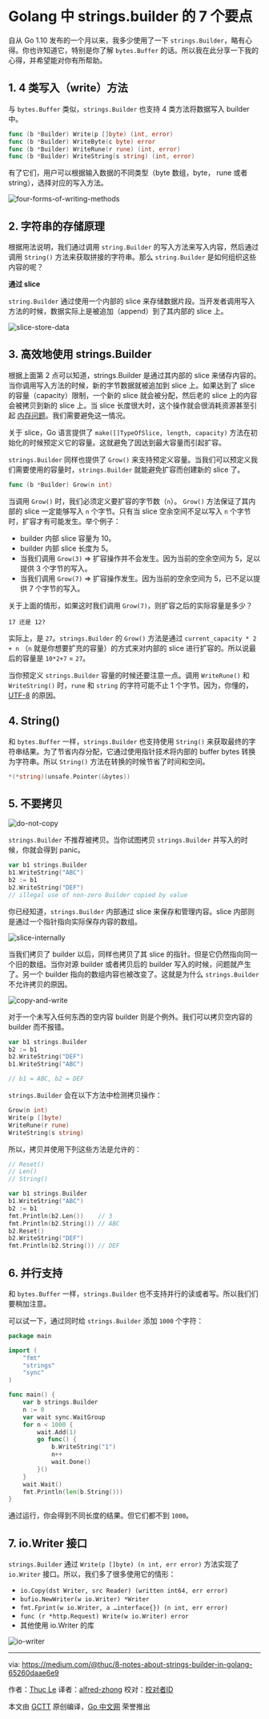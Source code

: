# Golang 中 strings.builder 的 7 个要点

自从 Go 1.10 发布的一个月以来，我多少使用了一下 `strings.Builder`，略有心得。你也许知道它，特别是你了解 `bytes.Buffer` 的话。所以我在此分享一下我的心得，并希望能对你有所帮助。

## 1. 4 类写入（write）方法

与 `bytes.Buffer` 类似，`strings.Builder` 也支持 4 类方法将数据写入 builder 中。

```go
func (b *Builder) Write(p []byte) (int, error)
func (b *Builder) WriteByte(c byte) error
func (b *Builder) WriteRune(r rune) (int, error)
func (b *Builder) WriteString(s string) (int, error)
```

有了它们，用户可以根据输入数据的不同类型（byte 数组，byte， rune 或者 string），选择对应的写入方法。

![four-forms-of-writing-methods](https://cdn-images-1.medium.com/max/1600/1*IGv0x1gMwkszbv7IWnpfaQ.png)

## 2. 字符串的存储原理

根据用法说明，我们通过调用 `string.Builder` 的写入方法来写入内容，然后通过调用 `String()` 方法来获取拼接的字符串。那么 `string.Builder` 是如何组织这些内容的呢？

**通过 slice**

`string.Builder` 通过使用一个内部的 slice 来存储数据片段。当开发者调用写入方法的时候，数据实际上是被追加（append）到了其内部的 slice 上。

![slice-store-data](https://cdn-images-1.medium.com/max/1600/1*luRaetJ4m36JH43xh0rHcA.png)


## 3. 高效地使用 strings.Builder

根据上面第 2 点可以知道，strings.Builder 是通过其内部的 slice 来储存内容的。当你调用写入方法的时候，新的字节数据就被追加到 slice 上。如果达到了 slice 的容量（capacity）限制，一个新的 slice 就会被分配，然后老的 slice 上的内容会被拷贝到新的 slice 上。当 slice 长度很大时，这个操作就会很消耗资源甚至引起 [内存问题](https://blog.siliconstraits.com/out-of-memory-with-append-in-golang-956e7eb2c70e)。我们需要避免这一情况。

关于 slice，Go 语言提供了 `make([]TypeOfSlice, length, capacity)` 方法在初始化的时候预定义它的容量。这就避免了因达到最大容量而引起扩容。

`strings.Builder` 同样也提供了 `Grow()` 来支持预定义容量。当我们可以预定义我们需要使用的容量时，`strings.Builder` 就能避免扩容而创建新的 slice 了。

```go
func (b *Builder) Grow(n int)
```

当调用 `Grow()` 时，我们必须定义要扩容的字节数（`n`）。 `Grow()` 方法保证了其内部的 slice 一定能够写入 `n` 个字节。只有当 slice 空余空间不足以写入 `n` 个字节时，扩容才有可能发生。举个例子：

* builder 内部 slice 容量为 10。
* builder 内部 slice 长度为 5。
* 当我们调用 `Grow(3)` => 扩容操作并不会发生。因为当前的空余空间为 5，足以提供 3 个字节的写入。
* 当我们调用 `Grow(7)` => 扩容操作发生。因为当前的空余空间为 5，已不足以提供 7 个字节的写入。

关于上面的情形，如果这时我们调用 `Grow(7)`，则扩容之后的实际容量是多少？

```
17 还是 12?
```

实际上，是 `27`。`strings.Builder` 的 `Grow()` 方法是通过 `current_capacity * 2 + n` （`n` 就是你想要扩充的容量）的方式来对内部的 slice 进行扩容的。所以说最后的容量是 `10*2+7` = `27`。

当你预定义 `strings.Builder` 容量的时候还要注意一点。调用 `WriteRune()` 和 `WriteString()` 时，`rune` 和 `string` 的字符可能不止 1 个字节。因为，你懂的，[UTF-8](https://golang.org/pkg/unicode/utf8/#pkg-constants) 的原因。

## 4. String()

和 `bytes.Buffer` 一样，`strings.Builder` 也支持使用 `String()` 来获取最终的字符串结果。为了节省内存分配，它通过使用指针技术将内部的 buffer bytes 转换为字符串。所以 `String()` 方法在转换的时候节省了时间和空间。

```go
*(*string)(unsafe.Pointer(&bytes))
```

## 5. 不要拷贝

![do-not-copy](https://cdn-images-1.medium.com/max/1600/1*a4IwPDq3tEJJ_FRZfhreyQ.png)

`strings.Builder` 不推荐被拷贝。当你试图拷贝 `strings.Builder` 并写入的时候，你就会得到 panic。

```go
var b1 strings.Builder
b1.WriteString("ABC")
b2 := b1
b2.WriteString("DEF") 
// illegal use of non-zero Builder copied by value
```

你已经知道，`strings.Builder` 内部通过 slice 来保存和管理内容。slice 内部则是通过一个指针指向实际保存内容的数组。

![slice-internally](https://cdn-images-1.medium.com/max/1600/1*KD02pGfasisf8I_BWE_JKQ.png)

当我们拷贝了 builder 以后，同样也拷贝了其 slice 的指针。但是它仍然指向同一个旧的数组。当你对源 builder 或者拷贝后的 builder 写入的时候，问题就产生了。另一个 builder 指向的数组内容也被改变了。这就是为什么 `strings.Builder` 不允许拷贝的原因。

![copy-and-write](https://cdn-images-1.medium.com/max/1600/1*Ppak_h63S_TvYzJa2sFCpA.png)

对于一个未写入任何东西的空内容 builder 则是个例外。我们可以拷贝空内容的 builder 而不报错。

```go
var b1 strings.Builder
b2 := b1
b2.WriteString("DEF")
b1.WriteString("ABC")

// b1 = ABC, b2 = DEF
```

`strings.Builder` 会在以下方法中检测拷贝操作：

```go
Grow(n int)
Write(p []byte)
WriteRune(r rune)
WriteString(s string)
```

所以，拷贝并使用下列这些方法是允许的：

```go
// Reset()
// Len()
// String()

var b1 strings.Builder
b1.WriteString("ABC")
b2 := b1
fmt.Println(b2.Len())    // 3
fmt.Println(b2.String()) // ABC
b2.Reset()
b2.WriteString("DEF")
fmt.Println(b2.String()) // DEF
```

## 6. 并行支持

和 `bytes.Buffer` 一样，`strings.Builder` 也不支持并行的读或者写。所以我们们要稍加注意。

可以试一下，通过同时给 `strings.Builder` 添加 `1000` 个字符：

```go
package main

import (
    "fmt"
    "strings"
    "sync"
)

func main() {
    var b strings.Builder
    n := 0
    var wait sync.WaitGroup
    for n < 1000 {
        wait.Add(1)
        go func() {
            b.WriteString("1")
            n++
            wait.Done()
        }()
    }
    wait.Wait()
    fmt.Println(len(b.String()))
}
```

通过运行，你会得到不同长度的结果。但它们都不到 `1000`。

## 7. io.Writer 接口

`strings.Builder` 通过 `Write(p []byte) (n int, err error)` 方法实现了 `io.Writer` 接口。所以，我们多了很多使用它的情形：

* `io.Copy(dst Writer, src Reader) (written int64, err error)`
* `bufio.NewWriter(w io.Writer) *Writer`
* `fmt.Fprint(w io.Writer, a …interface{}) (n int, err error)`
* `func (r *http.Request) Write(w io.Writer) error`
* 其他使用 io.Writer 的库

![io-writer](https://cdn-images-1.medium.com/max/1600/1*MhBcQBYT4ocfA7ftVT2iGw.png)


----------------

via: https://medium.com/@thuc/8-notes-about-strings-builder-in-golang-65260daae6e9

作者：[Thuc Le](https://medium.com/@thuc)
译者：[alfred-zhong](https://github.com/alfred-zhong)
校对：[校对者ID](https://github.com/校对者ID)

本文由 [GCTT](https://github.com/studygolang/GCTT) 原创编译，[Go 中文网](https://studygolang.com/) 荣誉推出


